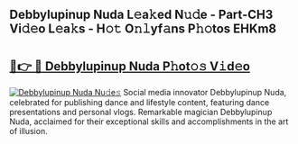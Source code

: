 ## Debbylupinup Nuda L𝚎a𝚔ed N𝚞𝚍e - Part-CH3 Vi𝚍𝚎o L𝚎a𝚔s - H𝚘𝚝 O𝚗𝚕yf𝚊ns P𝚑𝚘tos EHKm8

# <h2><a href="http://kf9nool.oniu.top/?m=Debbylupinup+Nuda">🔗👉 🔴 Debbylupinup Nuda P𝚑ot𝚘𝚜 V𝚒d𝚎o</a></h2>

[![Debbylupinup Nuda Nu𝚍e𝚜](https://i.imgur.com/0qMVB7G.gif)](http://kf9nool.oniu.top/?m=Debbylupinup+Nuda)
Social media innovator Debbylupinup Nuda, celebrated for publishing dance and lifestyle content, featuring dance presentations and personal vlogs. Remarkable magician Debbylupinup Nuda, acclaimed for their exceptional skills and accomplishments in the art of illusion.  
